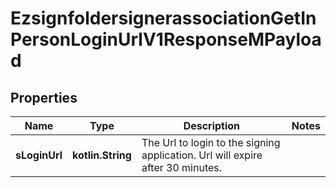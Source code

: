 
# EzsignfoldersignerassociationGetInPersonLoginUrlV1ResponseMPayload

## Properties
| Name | Type | Description | Notes |
| ------------ | ------------- | ------------- | ------------- |
| **sLoginUrl** | **kotlin.String** | The Url to login to the signing application.    Url will expire after 30 minutes.   |  |



